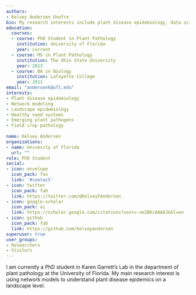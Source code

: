 ```yaml
---
authors:
- Kelsey Andersen Onofre
bio: My research interests include plant disease epidemiology, data science, field crop pathology, risk assessment, and international agriculture.  
education:
  courses:
  - course: PhD Student in Plant Pathology
    institution: University of Florida
    year: current
  - course: MS in Plant Pathology
    institution: The Ohio State University
    year: 2013
  - course: BA in Biology
    institution: Lafayette College
    year: 2011
email: "andersenk@ufl.edu"
interests:
- Plant disease epidemiology
- Network modeling
- Landscape epidemiology
- Healthy seed systems
- Emerging plant pathogens
- Field crop pathology
   
name: Kelsey Andersen
organizations:
- name: Univesity of Florida
  url: ""
role: PhD Student
social:
- icon: envelope
  icon_pack: fas
  link: '#contact'
- icon: twitter
  icon_pack: fab
  link: https://twitter.com/@KelseyFAndersen
- icon: google-scholar
  icon_pack: ai
  link: https://scholar.google.com/citations?user=-xeZ8KcAAAAJ&hl=en
- icon: github
  icon_pack: fab
  link: https://github.com/kelseyandersen
superuser: true
user_groups:
- Researchers
- Visitors
---
```


I am currently a PhD student in Karen Garrett’s Lab in the department of plant pathology at the University of Florida.
My main research interest is using network models to understand plant disease epidemics on a landscape level.

